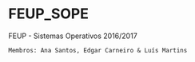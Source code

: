 
# FEUP_SOPE

FEUP - Sistemas Operativos 2016/2017

    Membros: Ana Santos, Edgar Carneiro & Luís Martins
